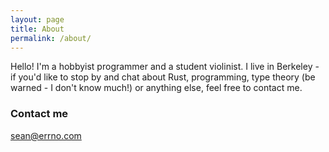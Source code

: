 ```yaml
---
layout: page
title: About
permalink: /about/
---
```


Hello! I'm a hobbyist programmer and a student violinist. I live in Berkeley - if you'd like to stop by and chat about Rust, programming, type theory (be warned - I don't know much!) or anything else, feel free to contact me.

### Contact me

[sean@errno.com](mailto:sean@errno.com)
